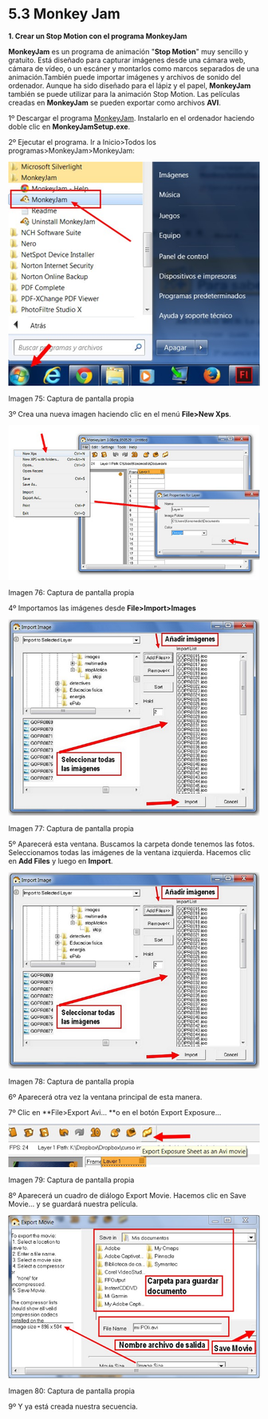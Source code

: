 # 5.3 Monkey Jam

**1\. Crear un Stop Motion con el programa MonkeyJam**

**MonkeyJam** es un programa de animación "**Stop Motion**" muy sencillo y gratuito. Está diseñado para capturar imágenes desde una cámara web, cámara de vídeo, o un escáner y montarlos como marcos separados de una animación.También puede importar imágenes y archivos de sonido del ordenador. Aunque ha sido diseñado para el lápiz y el papel, **MonkeyJam** también se puede utilizar para la animación Stop Motion. Las películas creadas en **MonkeyJam** se pueden exportar como archivos **AVI**.

1º Descargar el programa [MonkeyJam](http://monkeyjam.org/download). Instalarlo en el ordenador haciendo doble clic en **MonkeyJamSetup.exe**.

2º Ejecutar el programa. Ir a Inicio>Todos los programas>MonkeyJam>MonkeyJam:


![](img/monkey.jpg "Ejecutar MonkeyJam")


Imagen 75: Captura de pantalla propia

3º Crea una nueva imagen haciendo clic en el menú **File>New Xps**.


![](img/monkey2.jpg "Crear nuevo documento")


Imagen 76: Captura de pantalla propia 

4º Importamos las imágenes desde **File>Import>Images**


![](img/monkey3.jpg "Importar imágenes")


Imagen 77: Captura de pantalla propia

5º Aparecerá esta ventana. Buscamos la carpeta donde tenemos las fotos. Seleccionamos todas las imágenes de la ventana izquierda. Hacemos clic en **Add Files** y luego en **Import**.


![](img/monkey3.jpg "Importar imágenes")


Imagen 78: Captura de pantalla propia

6º Aparecerá otra vez la ventana principal de esta manera.

7º Clic en **File>Export Avi... **o en el botón Export Exposure...


![](img/monkey5.jpg "Exportar película")


Imagen 79: Captura de pantalla propia

8º Aparecerá un cuadro de diálogo Export Movie. Hacemos clic en Save Movie... y se guardará nuestra película.


![](img/monkey6.jpg "Exportar película")


Imagen 80: Captura de pantalla propia 

9º Y ya está creada nuestra secuencia.

